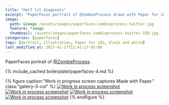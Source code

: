 ```yaml
---
title: "Half lit diagonals"
excerpt: "PaperFaces portrait of @ZombieProcess drawn with Paper for iOS on an iPad."
image: 
  path: &image /assets/images/paperfaces-zombieprocess-twitter.jpg 
  feature: *image
  thumbnail: /assets/images/paperfaces-zombieprocess-twitter-150.jpg
categories: [paperfaces]
tags: [portrait, illustration, Paper for iOS, black and white]
last_modified_at: 2017-01-17T12:41:17-05:00
---
```


PaperFaces portrait of [@ZombieProcess](https://twitter.com/zombieprocess).

{% include_cached boilerplate/paperfaces-4.md %}

{% figure caption:"Work in progress screen captures Made with Paper." class:"gallery-3-col" %}
[![Work in process screenshot](/assets/images/paperfaces-zombieprocess-process-1-600.jpg)](/assets/images/paperfaces-zombieprocess-process-1-lg.jpg) [![Work in process screenshot](/assets/images/paperfaces-zombieprocess-process-2-600.jpg)](/assets/images/paperfaces-zombieprocess-process-2-lg.jpg) [![Work in process screenshot](/assets/images/paperfaces-zombieprocess-process-3-600.jpg)](/assets/images/paperfaces-zombieprocess-process-3-lg.jpg) [![Work in process screenshot](/assets/images/paperfaces-zombieprocess-process-4-600.jpg)](/assets/images/paperfaces-zombieprocess-process-4-lg.jpg)
{% endfigure %}
